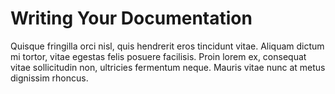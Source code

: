 # Writing Your Documentation

Quisque fringilla orci nisl, quis hendrerit eros tincidunt vitae. Aliquam dictum mi tortor, vitae egestas felis posuere facilisis. Proin lorem ex, consequat vitae sollicitudin non, ultricies fermentum neque. Mauris vitae nunc at metus dignissim rhoncus. 